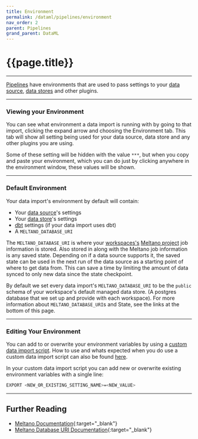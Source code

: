```yaml
---
title: Environment
permalink: /dataml/pipelines/environment
nav_order: 2
parent: Pipelines
grand_parent: DataML
---
```


# {{page.title}}

---

[Pipelines]({{site.baseurl}}/glossary#data-import) have environments that are used to pass settings to your [data source]({{site.baseurl}}/glossary#data-source), [data stores]({{site.baseurl}}/glossary#data-store) and other plugins.

---

### Viewing your Environment

You can see what environment a data import is running with by going to that import, clicking the expand arrow and choosing the Environment tab. This tab will show all setting being used for your data source, data store and any other plugins you are using.

Some of these setting will be hidden with the value `***`, but when you copy and paste your environment, which you can do just by clicking anywhere in the environment window, these values will be shown.

---

### Default Environment

Your data import's environment by default will contain:
- Your [data source]({{site.baseurl}}/glossary#data-source)'s settings
- Your [data store]({{site.baseurl}}/glossary#data-store)'s settings
- [dbt]({{site.baseurl}}/glossary#transforms) settings (if your data import uses dbt)
- A `MELTANO_DATABASE_URI`

The `MELTANO_DATABASE_URI` is where your [workspaces's]() [Meltano project](https://github.com/Matatika/matatika-examples/tree/master/matatika_technical_glossary#meltano) job information is stored. Also stored in along with the Meltano job information is any saved state. Depending on if a data source supports it, the saved state can be used in the next run of the data source as a starting point of where to get data from. This can save a time by limiting the amount of data synced to only new data since the state checkpoint.

By default we set every data import's `MELTANO_DATABASE_URI` to be the `public` schema of your workspace's default managed data store. (A postgres database that we set up and provide with each workspace). For more information about `MELTANO_DATABASE_URI`s and State, see the links at the bottom of this page.

---

### Editing Your Environment

You can add to or overwrite your environment variables by using a [custom data import script](custom-scripts). How to use and whats expected when you do use a custom data import script can also be found [here](custom-scripts).

In your custom data import script you can add new or overwrite existing environment variables with a single line:

```bash
EXPORT <NEW_OR_EXISTING_SETTING_NAME>=<NEW_VALUE>
```

---

## Further Reading

- [Meltano Documentation](https://meltano.com/docs/plugin-management.html){:target="_blank"}
- [Meltano Database URI Documentation](https://docs.meltano.com/reference/settings#database_uri){:target="_blank"}
